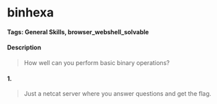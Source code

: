# binhexa

#### Tags: General Skills, browser_webshell_solvable

#### Description
> How well can you perform basic binary operations?

#### 1. 
> Just a netcat server where you answer questions and get the flag. 
